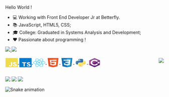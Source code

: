 Hello World !

- 💻 Working with Front End Developer Jr at Betterfly.
- 📚 JavaScript, HTML5, CSS;
- 🎓 College: Graduated in Systems Analysis and Development;
- ❤️ Passionate about programming !

<div>
  <a href="https://github.com/AllanBichler">
  <img height="180em" src="https://github-readme-stats-sigma-five.vercel.app/api?username=AllanBichler&show_icons=true&theme=dracula&include_all_commits=true&count_private=true"/>
  <img height="180em" src="https://github-readme-stats-sigma-five.vercel.app/api/top-langs/?username=AllanBichler&layout=compact&langs_count=7&theme=dracula"/>
</div>
<div style="display: inline_block"><br>
  <img align="center" alt="Rafa-Js" height="30" width="40" src="https://raw.githubusercontent.com/devicons/devicon/master/icons/javascript/javascript-plain.svg">
  <img align="center" alt="Rafa-Ts" height="30" width="40" src="https://raw.githubusercontent.com/devicons/devicon/master/icons/typescript/typescript-plain.svg">
  <img align="center" alt="Rafa-React" height="30" width="40" src="https://raw.githubusercontent.com/devicons/devicon/master/icons/react/react-original.svg">
  <img align="center" alt="Rafa-HTML" height="30" width="40" src="https://raw.githubusercontent.com/devicons/devicon/master/icons/html5/html5-original.svg">
  <img align="center" alt="Rafa-CSS" height="30" width="40" src="https://raw.githubusercontent.com/devicons/devicon/master/icons/css3/css3-original.svg">
  <img align="center" alt="Rafa-Python" height="30" width="40" src="https://raw.githubusercontent.com/devicons/devicon/master/icons/python/python-original.svg">
  <img align="center" alt="Rafa-Csharp" height="30" width="40" src="https://raw.githubusercontent.com/devicons/devicon/master/icons/csharp/csharp-original.svg">
  <img class="giphy-gif-img giphy-img-loaded" src="https://media4.giphy.com/media/nADclROyPirtK/200w.gif?cid=ecf05e47ml1ghwkvz220w9ta27bagpeu65tz9tbsr7839iox&amp;ep=v1_gifs_search&amp;rid=200w.gif&amp;ct=g"       height="120em" align="right"">
</div>
  
  ##
  
<div>
  <a href="https://https://www.instagram.com/_bichler//" target="_blank"><img src="https://img.shields.io/badge/-Instagram-%23E4405F?style=for-the-badge&logo=instagram&logoColor=white" target="_blank"></a>
  <a href = "mailto:dirychlewski@gmail.com"><img src="https://img.shields.io/badge/-Gmail-%23333?style=for-the-badge&logo=gmail&logoColor=white" target="_blank"></a>
  <a href="https://www.linkedin.com/in/di%C3%B3genes-rychlewski-ab4b1718a/" target="_blank"><img src="https://img.shields.io/badge/-LinkedIn-%230077B5?style=for-the-badge&logo=linkedin&logoColor=white" target="_blank"></a> 
  
  ![Snake animation](https://github.com/DiogenesRychlewski/DiogenesRychlewski/blob/output/github-contribution-grid-snake.svg)
  
</div>

